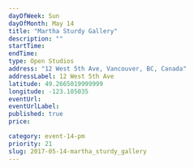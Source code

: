 ```yaml
---
dayOfWeek: Sun
dayOfMonth: May 14
title: "Martha Sturdy Gallery"
description: ""
startTime: 
endTime: 
type: Open Studios
address: "12 West 5th Ave, Vancouver, BC, Canada"
addressLabel: 12 West 5th Ave
latitude: 49.2665019999999
longitude: -123.105035
eventUrl: 
eventUrlLabel: 
published: true
price: 

category: event-14-pm
priority: 21
slug: 2017-05-14-martha_sturdy_gallery
---
```

